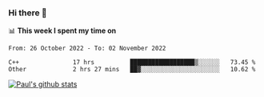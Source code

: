 ### Hi there 👋

📊 **This week I spent my time on**
<!--START_SECTION:waka-->

```text
From: 26 October 2022 - To: 02 November 2022

C++               17 hrs          ██████████████████▒░░░░░░   73.45 %
Other             2 hrs 27 mins   ██▓░░░░░░░░░░░░░░░░░░░░░░   10.62 %
```

<!--END_SECTION:waka-->


[![Paul's github stats](https://github-readme-stats.vercel.app/api?username=mickeyouyou&theme=dracula&show_icons=true)](https://github.com/anuraghazra/github-readme-stats)
